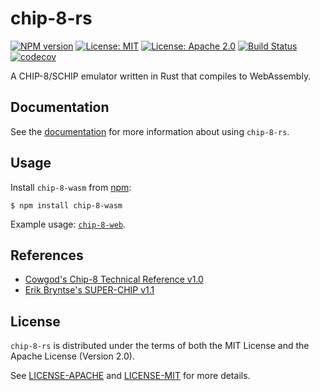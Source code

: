 # chip-8-rs

[![NPM version](https://img.shields.io/npm/v/chip-8-wasm.svg?style=flat)](https://www.npmjs.com/package/chip-8-wasm)
[![License: MIT](https://img.shields.io/badge/License-MIT-yellow.svg)](https://opensource.org/licenses/MIT)
[![License: Apache 2.0](https://img.shields.io/badge/License-Apache%202.0-blue.svg)](https://opensource.org/licenses/Apache-2.0)
[![Build Status](https://travis-ci.org/jeffrey-xiao/chip-8-rs.svg?branch=master)](https://travis-ci.org/jeffrey-xiao/chip-8-rs)
[![codecov](https://codecov.io/gh/jeffrey-xiao/chip-8-rs/branch/master/graph/badge.svg)](https://codecov.io/gh/jeffrey-xiao/chip-8-rs)

A CHIP-8/SCHIP emulator written in Rust that compiles to WebAssembly.

## Documentation

See the [documentation](https://jeffreyxiao.me/chip-8-rs) for more information about using
`chip-8-rs`.

## Usage

Install `chip-8-wasm` from [npm](https://www.npmjs.com/):
```
$ npm install chip-8-wasm
```

Example usage: [`chip-8-web`](https://gitlab.com/jeffrey-xiao/chip-8-web).

## References

 - [Cowgod's Chip-8 Technical Reference v1.0](http://devernay.free.fr/hacks/chip8/C8TECH10.HTM)
 - [Erik Bryntse's SUPER-CHIP v1.1](http://devernay.free.fr/hacks/chip8/schip.txt)

## License

`chip-8-rs` is distributed under the terms of both the MIT License and the Apache License (Version
2.0).

See [LICENSE-APACHE](LICENSE-APACHE) and [LICENSE-MIT](LICENSE-MIT) for more details.
